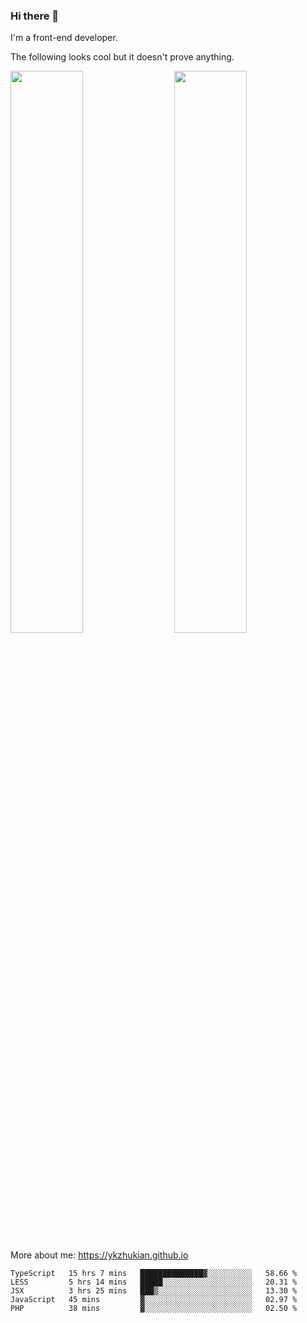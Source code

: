 ### Hi there 👋

I'm a front-end developer.

The following looks cool but it doesn't prove anything.

[<img align="right" width="48%" src="https://github-readme-stats.vercel.app/api?username=ykzhukian&show_icons=true&theme=dracula">](https://github.com/anuraghazra/github-readme-stats)

[<img width="48%" src="https://github-readme-stats.vercel.app/api/top-langs/?username=ykzhukian&layout=compact&theme=dracula">](https://github.com/anuraghazra/github-readme-stats)

More about me: 
https://ykzhukian.github.io

<!--START_SECTION:waka-->
```text
TypeScript   15 hrs 7 mins   ██████████████▓░░░░░░░░░░   58.66 % 
LESS         5 hrs 14 mins   █████░░░░░░░░░░░░░░░░░░░░   20.31 % 
JSX          3 hrs 25 mins   ███▒░░░░░░░░░░░░░░░░░░░░░   13.30 % 
JavaScript   45 mins         ▓░░░░░░░░░░░░░░░░░░░░░░░░   02.97 % 
PHP          38 mins         ▓░░░░░░░░░░░░░░░░░░░░░░░░   02.50 % 
```
<!--END_SECTION:waka-->
